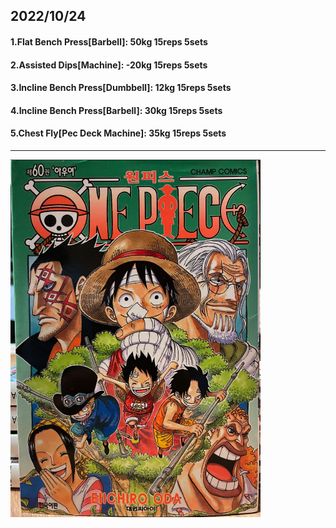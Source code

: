 ## 2022/10/24
#### 1.Flat Bench Press\[Barbell\]: 50kg 15reps 5sets
#### 2.Assisted Dips\[Machine\]: -20kg 15reps 5sets
#### 3.Incline Bench Press\[Dumbbell\]: 12kg 15reps 5sets
#### 4.Incline Bench Press\[Barbell\]: 30kg 15reps 5sets
#### 5.Chest Fly\[Pec Deck Machine\]: 35kg 15reps 5sets

---

<img src='../_resources/__060.png' width='400px' />
